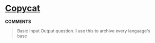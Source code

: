 # [Copycat](https://toph.co/p/copycat)
__COMMENTS__
> Basic Input Output question. I use this to archive every language's base